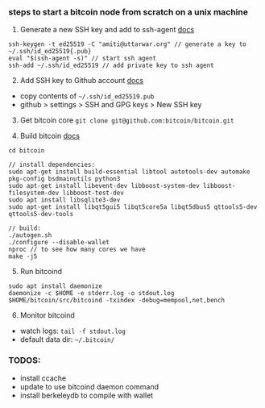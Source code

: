 ### steps to start a bitcoin node from scratch on a unix machine

1. Generate a new SSH key and add to ssh-agent [docs](https://docs.github.com/en/github/authenticating-to-github/generating-a-new-ssh-key-and-adding-it-to-the-ssh-agent)
```
ssh-keygen -t ed25519 -C "amiti@uttarwar.org" // generate a key to
~/.ssh/id_ed25519{.pub}
eval "$(ssh-agent -s)" // start ssh agent
ssh-add ~/.ssh/id_ed25519 // add private key to ssh agent
```

2. Add SSH key to Github account [docs](https://docs.github.com/en/github/authenticating-to-github/adding-a-new-ssh-key-to-your-github-account)
- copy contents of `~/.ssh/id_ed25519.pub`
- github > settings > SSH and GPG keys > New SSH key

3. Get bitcoin core
`git clone git@github.com:bitcoin/bitcoin.git`

4. Build bitcoin [docs](https://github.com/bitcoin/bitcoin/blob/master/doc/build-unix.md)
```
cd bitcoin

// install dependencies:
sudo apt-get install build-essential libtool autotools-dev automake pkg-config bsdmainutils python3
sudo apt-get install libevent-dev libboost-system-dev libboost-filesystem-dev libboost-test-dev
sudo apt install libsqlite3-dev
sudo apt-get install libqt5gui5 libqt5core5a libqt5dbus5 qttools5-dev qttools5-dev-tools

// build:
./autogen.sh
./configure --disable-wallet
nproc // to see how many cores we have
make -j5
```

5. Run bitcoind
```
sudo apt install daemonize
daemonize -c $HOME -e stderr.log -o stdout.log $HOME/bitcoin/src/bitcoind -txindex -debug=mempool,net,bench
```

6. Monitor bitcoind
- watch logs: `tail -f stdout.log`
- default data dir: `~/.bitcoin/`

### TODOS:
- install ccache
- update to use bitcoind daemon command
- install berkeleydb to compile with wallet